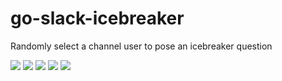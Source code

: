 # go-slack-icebreaker

Randomly select a channel user to pose an icebreaker question

<p align="left">
<img src="https://img.shields.io/github/go-mod/go-version/dreddick-home/go-slack-icebreaker">
<img src="https://img.shields.io/github/v/release/dreddick-home/go-slack-icebreaker">
<img src="https://github.com/dreddick-home/go-slack-icebreaker/workflows/CICD/badge.svg">
<img src="https://img.shields.io/badge/License-Apache%202.0-blue.svg">
<img src="https://goreportcard.com/badge/github.com/dreddick-home/go-slack-icebreaker">
</p>

